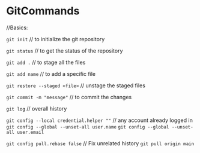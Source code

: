 # GitCommands

//Basics:

`git init`                         // to initialize the git repository

`git status`                        // to get the status of the repository

`git add .`                        // to stage all the files

`git add name`                     // to add  a specific file

`git restore --staged <file>`     // unstage the staged files

`git commit -m "message"`        // to commit the changes

`git log`                        // overall history

`git config --local credential.helper ""`    // any account already logged in
`git config --global --unset-all user.name`
`git config --global --unset-all user.email`



`git config pull.rebase false`      // Fix unrelated history
`git pull origin main`
